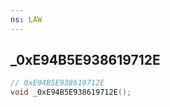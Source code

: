 ```yaml
---
ns: LAW
---
```

## _0xE94B5E938619712E

```c
// 0xE94B5E938619712E
void _0xE94B5E938619712E();
```

